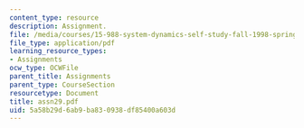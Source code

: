 ```yaml
---
content_type: resource
description: Assignment.
file: /media/courses/15-988-system-dynamics-self-study-fall-1998-spring-1999/5a58b29d6ab9ba830938df85400a603d_assn29.pdf
file_type: application/pdf
learning_resource_types:
- Assignments
ocw_type: OCWFile
parent_title: Assignments
parent_type: CourseSection
resourcetype: Document
title: assn29.pdf
uid: 5a58b29d-6ab9-ba83-0938-df85400a603d
---
```


